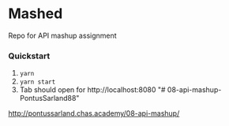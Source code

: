 # Mashed
Repo for API mashup assignment

### Quickstart

1. `yarn`
2. `yarn start`
3. Tab should open for http://localhost:8080
"# 08-api-mashup-PontusSarland88" 

http://pontussarland.chas.academy/08-api-mashup/
